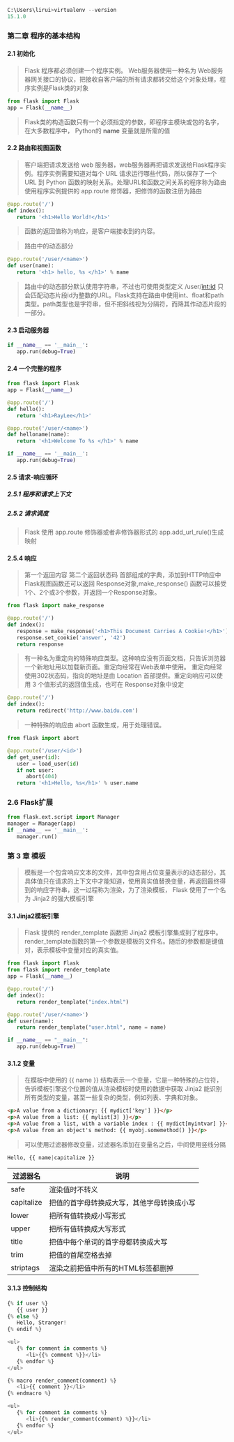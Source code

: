 ```python
C:\Users\lirui>virtualenv --version
15.1.0
```
### 第二章 程序的基本结构
#### 2.1 初始化
> Flask 程序都必须创建一个程序实例。 Web服务器使用一种名为 Web服务器网关接口的协议，把接收自客户端的所有请求都转交给这个对象处理，程序实例是Flask类的对象
```python
from flask import Flask
app = Flask(__name__)
```
> Flask类的构造函数只有一个必须指定的参数，即程序主模块或包的名字，在大多数程序中， Python的 __name__ 变量就是所需的值

#### 2.2 路由和视图函数
> 客户端把请求发送给 web 服务器，web服务器再把请求发送给Flask程序实例。程序实例需要知道对每个 URL 请求运行哪些代码，所以保存了一个 URL 到 Python 函数的映射关系。处理URL和函数之间关系的程序称为路由
> 使用程序实例提供的 app.route 修饰器，把修饰的函数注册为路由
```python
@app.route('/')
def index():
   return '<h1>Hello World!</h1>'
```
> 函数的返回值称为响应，是客户端接收到的内容。

> 路由中的动态部分
```python
@app.route('/user/<name>')
def user(name):
   return '<h1> hello, %s </h1>' % name
```
> 路由中的动态部分默认使用字符串，不过也可使用类型定义
> /user/<int:id> 只会匹配动态片段id为整数的URL。Flask支持在路由中使用int、float和path类型。path类型也是字符串，但不把斜线视为分隔符，而降其作动态片段的一部分。

#### 2.3 启动服务器
```python
if __name__ == '__main__':
   app.run(debug=True)
```

#### 2.4 一个完整的程序
```python
from flask import Flask
app = Flask(__name__)

@app.route('/')
def hello():
   return '<h1>RayLee</h1>'

@app.route('/user/<name>')
def helloname(name):
   return '<h1>Welcome To %s </h1>' % name

if __name__ == '__main__':
   app.run(debug=True)
```

#### 2.5 请求-响应循环
##### 2.5.1 程序和请求上下文
##### 2.5.2 请求调度
> Flask 使用 app.route 修饰器或者非修饰器形式的 app.add_url_rule()生成映射

#### 2.5.4 响应
> 第一个返回内容
> 第二个返回状态码
> 首部组成的字典，添加到HTTP响应中
> Flask视图函数还可以返回 Response对象,make_response() 函数可以接受1个、2个或3个参数，并返回一个Response对象。
```python
from flask import make_response

@app.route('/')
def index():
   response = make_response('<h1>This Document Carries A Cookie!</h1>')
   response.set_cookie('answer', '42')
   return response
```
> 有一种名为重定向的特殊响应类型。这种响应没有页面文档，只告诉浏览器一个新地址用以加载新页面。重定向经常在Web表单中使用。
> 重定向经常使用302状态码，指向的地址是由 Location 首部提供。重定向响应可以使用 3 个值形式的返回值生成，也可在 Response对象中设定
```python
@app.route('/')
def index():
   return redirect('http://www.baidu.com')
```
> 一种特殊的响应由 abort 函数生成，用于处理错误。
```python
from flask import abort

@app.route('/user/<id>')
def get_user(id):
   user = load_user(id)
   if not user:
      abort(404)
   return '<h1>Hello, %s</h1>' % user.name
```
### 2.6 Flask扩展
```python
from flask.ext.script import Manager
manager = Manager(app)
if __name__ == '__main__':
   manager.run()
```

### 第 3 章 模板
> 模板是一个包含响应文本的文件，其中包含用占位变量表示的动态部分，其具体值只在请求的上下文中才能知道，使用真实值替换变量，再返回最终得到的响应字符串，这一过程称为渲染，为了渲染模板， Flask 使用了一个名为 Jinja2 的强大模板引擎

#### 3.1 Jinja2模板引擎
> Flask 提供的 render_template 函数把 Jinja2 模板引擎集成到了程序中。 render_template函数的第一个参数是模板的文件名。随后的参数都是键值对，表示模板中变量对应的真实值。
```python
from flask import Flask
from flask import render_template
app = Flask(__name__)

@app.route('/')
def index():
   return render_template("index.html")

@app.route('/user/<name>')
def user(name):
   return render_template("user.html", name = name)

if __name__ == "__main__":
   app.run(debug=True)
```

#### 3.1.2 变量
> 在模板中使用的 {{ name }} 结构表示一个变量，它是一种特殊的占位符，告诉模板引擎这个位置的值从渲染模板时使用的数据中获取
> Jinja2 能识别所有类型的变量，甚至一些复杂的类型，例如列表、字典和对象。
```html
<p>A value from a dictionary: {{ mydict['key'] }}</p>
<p>A value from a list: {{ mylist[3] }}</p>
<p>A value from a list, with a variable index : {{ mydict[myintvar] }}</p>
<p>A value from an object's method: {{ myobj.somemethod() }}</p>
```
> 可以使用过滤器修改变量，过滤器名添加在变量名之后，中间使用竖线分隔
```python
Hello, {{ name|capitalize }}
```

|过滤器名|说明|
|-|-|
|safe   |渲染值时不转义   |
|capitalize   |把值的首字母转换成大写，其他字母转换成小写   |
|lower   |把所有值转换成小写形式   |
|upper   |把所有值转换成大写形式   |
|title   |把值中每个单词的首字母都转换成大写   |
|trim   |把值的首尾空格去掉   |
|striptags   |渲染之前把值中所有的HTML标签都删掉   |

#### 3.1.3 控制结构
```python
{% if user %}
   {{ user }}
{% else %}
   Hello, Stranger!
{% endif %}

<ul>
   {% for comment in comments %}
      <li>{{% comment %}}</li>
   {% endfor %}
</ul>

{% macro render_comment(comment) %}
   <li>{{ comment }}</li>
{% endmacro %}

<ul>
   {% for comment in comments %}
      <li>{{% render_comment(comment) %}}</li>
   {% endfor %}
</ul>

```
